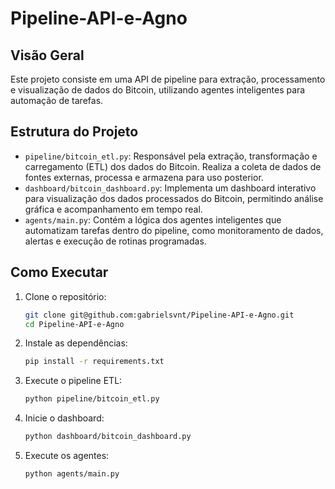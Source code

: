 # Pipeline-API-e-Agno
## Visão Geral

Este projeto consiste em uma API de pipeline para extração, processamento e visualização de dados do Bitcoin, utilizando agentes inteligentes para automação de tarefas.

## Estrutura do Projeto

- `pipeline/bitcoin_etl.py`: Responsável pela extração, transformação e carregamento (ETL) dos dados do Bitcoin. Realiza a coleta de dados de fontes externas, processa e armazena para uso posterior.
- `dashboard/bitcoin_dashboard.py`: Implementa um dashboard interativo para visualização dos dados processados do Bitcoin, permitindo análise gráfica e acompanhamento em tempo real.
- `agents/main.py`: Contém a lógica dos agentes inteligentes que automatizam tarefas dentro do pipeline, como monitoramento de dados, alertas e execução de rotinas programadas.

## Como Executar

1. Clone o repositório:
    ```bash
    git clone git@github.com:gabrielsvnt/Pipeline-API-e-Agno.git
    cd Pipeline-API-e-Agno
    ```

2. Instale as dependências:
    ```bash
    pip install -r requirements.txt
    ```

3. Execute o pipeline ETL:
    ```bash
    python pipeline/bitcoin_etl.py
    ```

4. Inicie o dashboard:
    ```bash
    python dashboard/bitcoin_dashboard.py
    ```

5. Execute os agentes:
    ```bash
    python agents/main.py
    ```
